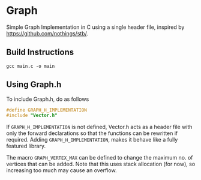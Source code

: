 # Graph

Simple Graph Implementation in C using a single header file, inspired by https://github.com/nothings/stb/.


## Build Instructions

```
gcc main.c -o main
```

## Using Graph.h

To include Graph.h, do as follows

```c
#define GRAPH_H_IMPLEMENTATION
#include "Vector.h"
```

If `GRAPH_H_IMPLEMENTATION` is not defined, Vector.h acts as a header file with only the forward declarations so that the functions can be rewritten if required. Adding `GRAPH_H_IMPLEMENTATION`, makes it behave like a fully featured library.

The macro `GRAPH_VERTEX_MAX` can be defined to change the maximum no. of vertices that can be added. Note that this uses stack allocation (for now), so increasing too much may cause an overflow.
